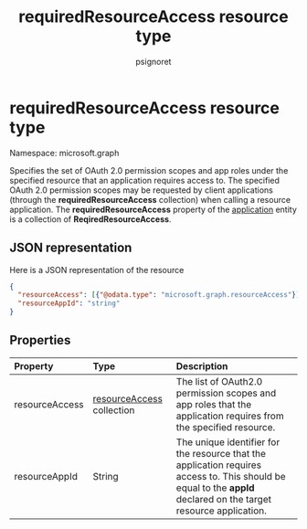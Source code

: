 ﻿---
title: "requiredResourceAccess resource type"
description: "Specifies the set of OAuth 2.0 permission scopes and app roles."
localization_priority: Normal
doc_type: resourcePageType
ms.prod: "microsoft-identity-platform"
author: "psignoret"
---

# requiredResourceAccess resource type

Namespace: microsoft.graph

Specifies the set of OAuth 2.0 permission scopes and app roles under the specified resource that an application requires access to. The specified OAuth 2.0 permission scopes may be requested by client applications (through the **requiredResourceAccess** collection) when calling a resource application. The **requiredResourceAccess** property of the [application](application.md) entity is a collection of **ReqiredResourceAccess**.

## JSON representation

Here is a JSON representation of the resource

<!-- {
  "blockType": "resource",
  "optionalProperties": [

  ],
  "@odata.type": "microsoft.graph.requiredResourceAccess"
}-->

```json
{
  "resourceAccess": [{"@odata.type": "microsoft.graph.resourceAccess"}],
  "resourceAppId": "string"
}

```

## Properties

| Property       | Type                                           | Description                                                                                                                                                         |
| :------------- | :--------------------------------------------- | :------------------------------------------------------------------------------------------------------------------------------------------------------------------ |
| resourceAccess | [resourceAccess](resourceaccess.md) collection | The list of OAuth2.0 permission scopes and app roles that the application requires from the specified resource.                                                     |
| resourceAppId  | String                                         | The unique identifier for the resource that the application requires access to.  This should be equal to the **appId** declared on the target resource application. |

<!-- uuid: 8fcb5dbc-d5aa-4681-8e31-b001d5168d79
2015-10-25 14:57:30 UTC -->

<!--
{
  "type": "#page.annotation",
  "description": "requiredResourceAccess resource",
  "keywords": "",
  "section": "documentation",
  "tocPath": "",
  "suppressions": []
}
-->
